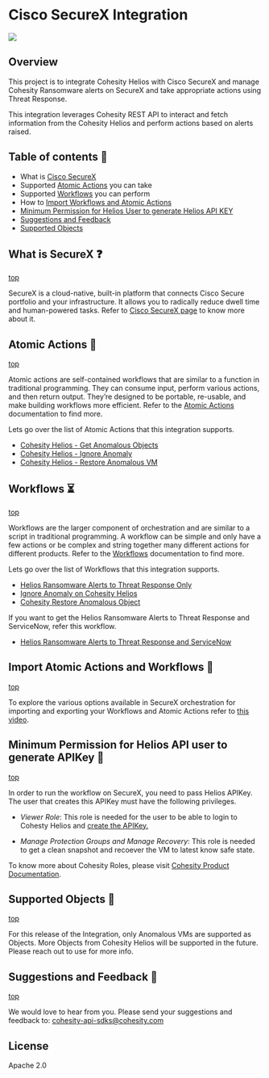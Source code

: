 # Cisco SecureX Integration

<!--
  Title: Cisco SecureX Integration
  Description: This project is to integrate Cohesity Helios with Cisco SecureX and manage Cohesity Ransomware alerts on SecureX and take appropriate actions using Threat Response.
  -->

![](docs/assets/images/cohesity_ansible.png)

## Overview

This project is to integrate Cohesity Helios with Cisco SecureX and manage Cohesity Ransomware alerts on SecureX and take appropriate actions using Threat Response.

This integration leverages Cohesity REST API to interact and fetch information from the Cohesity Helios and perform actions based on alerts raised.

## Table of contents :scroll:

 - What is [Cisco SecureX](#get-started)
 - Supported [Atomic Actions](#atomic-actions) you can take
 - Supported [Workflows](#workflows) you can perform
 - How to [Import Workflows and Atomic Actions](#import)
 - [Minimum Permission for Helios User to generate Helios API KEY](#minimum-permission)
 - [Suggestions and Feedback](#suggest)
 - [Supported Objects](#supported)


## <a name="get-started"></a> What is SecureX :question:
[top](#Cisco-SecureX-Integration)

SecureX is a cloud-native, built-in platform that connects Cisco Secure portfolio and your infrastructure. It allows you to radically reduce dwell time and human-powered tasks. Refer to [Cisco SecureX page](https://www.cisco.com/c/en/us/products/security/securex/index.html) to know more about it.

## <a name="atomic-actions"></a> Atomic Actions :large_blue_circle:
[top](#Cisco-SecureX-Integration)

Atomic actions are self-contained workflows that are similar to a function in traditional programming. They can consume input, perform various actions, and then return output. They’re designed to be portable, re-usable, and make building workflows more efficient. Refer to the [Atomic Actions](https://ciscosecurity.github.io/sxo-05-security-workflows/atomics/) documentation to find more. 

Lets go over the list of Atomic Actions that this integration supports. 

- [Cohesity Helios - Get Anomalous Objects](./docs/atomics/CohesityGetAnomalousObjects.md)
- [Cohesity Helios - Ignore Anomaly](./docs/atomics/CohesityIgnoreAnomaly.md)
- [Cohesity Helios - Restore Anomalous VM](./docs/atomics/CohesityRestoreAnomalousVM.md)


## <a name="workflows"></a> Workflows :hourglass_flowing_sand:
[top](#Cisco-SecureX-Integration)

Workflows are the larger component of orchestration and are similar to a script in traditional programming. A workflow can be simple and only have a few actions or be complex and string together many different actions for different products. Refer to the [Workflows](https://ciscosecurity.github.io/sxo-05-security-workflows/workflows/) documentation to find more. 

Lets go over the list of Workflows that this integration supports. 

- [Helios Ransomware Alerts to Threat Response Only](./docs/workflows/HeliosRansomwareAlertsToThreatResponse.md)
- [Ignore Anomaly on Cohesity Helios](./docs/workflows/IgnoreAnomalyOnCohesity.md)
- [Cohesity Restore Anomalous Object](./docs/workflows/CohesityRestoreAnomalousObject.md)

If you want to get the Helios Ransomware Alerts to Threat Response and ServiceNow, refer this workflow. 

- [Helios Ransomware Alerts to Threat Response and ServiceNow](./docs/workflows/HeliosRansomwareAlertsToThreatResponseAndServiceNow.md)



## <a name="import"></a> Import Atomic Actions and Workflows :bookmark_tabs:
[top](#Cisco-SecureX-Integration)

To explore the various options available in SecureX orchestration for importing and exporting your Workflows and Atomic Actions refer to [this video](https://www.youtube.com/watch?v=qmJk994qLOg&ab_channel=Cisco).

## <a name="minimum-permission"></a> Minimum Permission for Helios API user to generate APIKey :cop:
[top](#Cisco-SecureX-Integration)

In order to run the workflow on SecureX, you need to pass Helios APIKey. The user that creates this APIKey must have the following privileges. 

* *Viewer Role*: This role is needed for the user to be able to login to Cohesty Helios and [create the APIKey.](https://developer.cohesity.com/docs/helios-getting-started)

* *Manage Protection Groups and Manage Recovery*: This role is needed to get a clean snapshot and recoever the VM to latest know safe state. 

To know more about Cohesity Roles, please visit [Cohesity Product Documentation](https://docs.cohesity.com/6_5_1/Web/UserGuide/Content/Dashboard/Admin/RoleManage.htm?tocpath=Administration%7CAccess%20Management%7CRoles%7C_____0#ManageRoles). 

## <a name="suggest"></a> Supported Objects :green_book:
[top](#Cisco-SecureX-Integration)

For this release of the Integration, only Anomalous VMs are supported as Objects. More Objects from Cohesity Helios will be supported in the future. Please reach out to use for more info. 


## <a name="suggest"></a> Suggestions and Feedback :handshake:
[top](#Cisco-SecureX-Integration)

We would love to hear from you. Please send your suggestions and feedback to: [cohesity-api-sdks@cohesity.com](mailto:cohesity-api-sdks@cohesity.com)

## License

Apache 2.0
